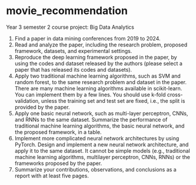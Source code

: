 # movie_recommendation
Year 3 semester 2 
course project: Big Data Analytics

1. Find a paper in data mining conferences from 2019 to 2024.
2. Read and analyze the paper, including the research problem, proposed framework, datasets, and experimental settings.
3. Reproduce the deep learning framework proposed in the paper, by using the codes and dataset released by the authors (please select a paper that has released its codes and datasets).
4. Apply two traditional machine learning algorithms, such as SVM and random forest, to the same research problem and dataset in the paper. There are many machine learning algorithms available in scikit-learn. You can implement them by a few lines. You should use k-fold cross-validation, unless the training set and test set are fixed, i.e., the split is provided by the paper.
5. Apply one basic neural network, such as multi-layer perceptron, CNNs, and RNNs to the same dataset. Summarize the performance of traditional machine learning algorithms, the basic neural network, and the proposed framework, in a table.
6. Implement more complicated neural network architectures by using PyTorch. Design and implement a new neural network architecture, and apply it to the same dataset. It cannot be simple models (e.g., traditional machine learning algorithms, multilayer perceptron, CNNs, RNNs) or the frameworks proposed by the paper.
7. Summarize your contributions, observations, and conclusions as a report with at least five pages.